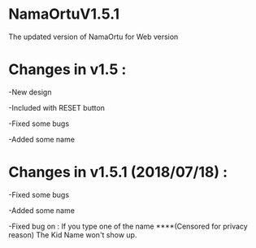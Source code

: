 # NamaOrtuV1.5.1

The updated version of NamaOrtu for Web version

# Changes in v1.5 :

-New design

-Included with RESET button

-Fixed some bugs

-Added some name

# Changes in v1.5.1 (2018/07/18) :

-Fixed some bugs

-Added some name

-Fixed bug on :
 If you type one of the name ****(Censored for privacy reason) The Kid Name won't show up.
